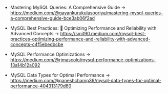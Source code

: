 - Mastering MySQL Queries: A Comprehensive Guide -> https://medium.com/@gayankurukulasooriya/mastering-mysql-queries-a-comprehensive-guide-bce3ab06f2ad

- MySQL Best Practices: 🚀 Optimizing Performance and Reliability with Advanced Concepts -> https://smit90.medium.com/mysql-best-practices-optimizing-performance-and-reliability-with-advanced-concepts-c4f5ebedbcbe

- MySQL Performance Optimizations -> https://medium.com/@rjmascolo/mysql-performance-optimizations-13a14b12a092

- MySQL Data Types for Optimal Performance -> https://medium.com/@ganeshchamp39/mysql-data-types-for-optimal-performance-404313179d60
